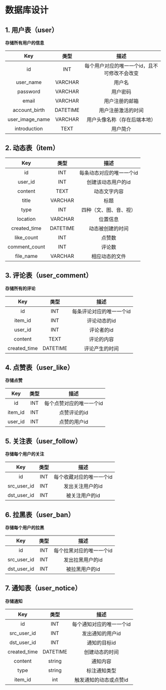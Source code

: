 # 数据库设计

## 1. 用户表（user）

**存储所有用户的信息**

|       Key       |   类型   |                     描述                     |
| :-------------: | :------: | :------------------------------------------: |
|       id        |   INT    | 每个用户对应的唯一一个id，且不可修改不会改变 |
|    user_name    | VARCHAR  |                    用户名                    |
|    password     | VARCHAR  |                   用户密码                   |
|      email      | VARCHAR  |                用户注册的邮箱                |
|  account_birth  | DATETIME |              用户注册激活的时间              |
| user_image_name | VARCHAR  |         用户头像名称（存在后端本地）         |
|  introduction   |   TEXT   |                   用户简介                   |

## 2. 动态表（item）

|      Key      |   类型   |           描述           |
| :-----------: | :------: | :----------------------: |
|      id       |   INT    | 每条动态对应的唯一一个id |
|    user_id    |   INT    |    创建该动态用户的id    |
|    content    |   TEXT   |       动态文字内容       |
|     title     | VARCHAR  |           标题           |
|     type      |   INT    |  四种（文、图、音、视）  |
|   location    | VARCHAR  |         位置信息         |
| created_time  | DATETIME |     动态被创建的时间     |
|  like_count   |   INT    |          点赞数          |
| comment_count |   INT    |          评论数          |
|   file_name   | VARCHAR  |      相应动态的文件      |

## 3. 评论表（user_comment）

**存储所有的评论**

|     Key      |   类型   |           描述           |
| :----------: | :------: | :----------------------: |
|      id      |   INT    | 每条评论对应的唯一一个id |
|   item_id    |   INT    |       评论动态的id       |
|   user_id    |   INT    |        评论者的id        |
|   content    |   TEXT   |        评论的内容        |
| created_time | DATETIME |      评论产生的时间      |

## 4. 点赞表（user_like）

**存储点赞**

|   Key   | 类型 |           描述           |
| :-----: | :--: | :----------------------: |
|   id    | INT  | 每个点赞对应的唯一一个id |
| item_id | INT  |       点赞评论的id       |
| user_id | INT  |       点赞的用户id       |

## 5. 关注表（user_follow）

**存储每个用户的关注**

|     Key     | 类型 |           描述           |
| :---------: | :--: | :----------------------: |
|     id      | INT  | 每个收藏对应的唯一一个id |
| src_user_id | INT  |     发出关注用户的id     |
| dst_user_id | INT  |      被关注用户的id      |

## 6. 拉黑表（user_ban）

**存储每个用户的拉黑**

|     Key     | 类型 |           描述           |
| :---------: | :--: | :----------------------: |
|     id      | INT  | 每个拉黑对应的唯一一个id |
| src_user_id | INT  |     发出拉黑用户的id     |
| dst_user_id | INT  |      被拉黑用户的id      |

## 7. 通知表（user_notice）

**存储通知**

|     Key      |   类型   |           描述           |
| :----------: | :------: | :----------------------: |
|      id      |   INT    | 每个通知对应的唯一一个id |
| src_user_id  |   INT    |     发出通知的用户id     |
| dst_user_id  |   INT    |       通知的目标id       |
| created_time | DATETIME |      创建动态的时间      |
|   content    |  string  |         通知内容         |
|     type     |  string  |       标注通知类型       |
|   item_id    |   int    |  触发通知的动态或点赞id  |

